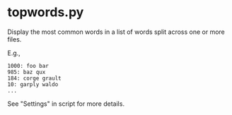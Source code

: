 topwords.py
===========
Display the most common words in a list of words split across one or more files.

E.g., 

    1000: foo bar
    985: baz qux
    184: corge grault
    10: garply waldo
    ...

See "Settings" in script for more details.